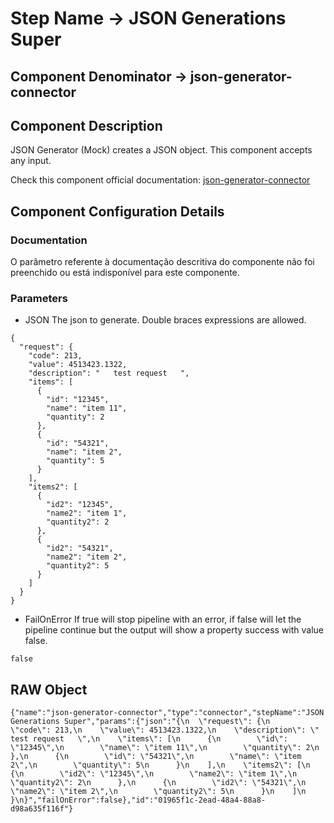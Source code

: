 # Step Name -> JSON Generations Super
## Component Denominator -> json-generator-connector

## Component Description

JSON Generator (Mock) creates a JSON object. This component accepts any input.

Check this component official documentation: [json-generator-connector](https://docs.digibee.com/documentation/components/tools/json-generator "Digibee json-generator-connector documentation")

## Component Configuration Details
### Documentation

O parâmetro referente à documentação descritiva do componente não foi preenchido ou está indisponível para este componente.

### Parameters

* JSON
The json to generate. Double braces expressions are allowed.

```
{
  "request": {
    "code": 213,
    "value": 4513423.1322,
    "description": "   test request   ",
    "items": [
      {
        "id": "12345",
        "name": "item 11",
        "quantity": 2
      },
      {
        "id": "54321",
        "name": "item 2",
        "quantity": 5
      }
    ],
    "items2": [
      {
        "id2": "12345",
        "name2": "item 1",
        "quantity2": 2
      },
      {
        "id2": "54321",
        "name2": "item 2",
        "quantity2": 5
      }
    ]
  }
}
```

* FailOnError
If true will stop pipeline with an error, if false will let the pipeline continue but the output will show a property success with value false.

```
false
```

## RAW Object

```
{"name":"json-generator-connector","type":"connector","stepName":"JSON Generations Super","params":{"json":"{\n  \"request\": {\n    \"code\": 213,\n    \"value\": 4513423.1322,\n    \"description\": \"   test request   \",\n    \"items\": [\n      {\n        \"id\": \"12345\",\n        \"name\": \"item 11\",\n        \"quantity\": 2\n      },\n      {\n        \"id\": \"54321\",\n        \"name\": \"item 2\",\n        \"quantity\": 5\n      }\n    ],\n    \"items2\": [\n      {\n        \"id2\": \"12345\",\n        \"name2\": \"item 1\",\n        \"quantity2\": 2\n      },\n      {\n        \"id2\": \"54321\",\n        \"name2\": \"item 2\",\n        \"quantity2\": 5\n      }\n    ]\n  }\n}","failOnError":false},"id":"01965f1c-2ead-48a4-88a8-d98a635f116f"}
```